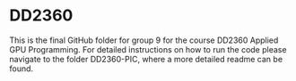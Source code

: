 # DD2360
This is the final GitHub folder for group 9 for the course DD2360 Applied GPU Programming. For detailed instructions on how to run the code please navigate to the folder DD2360-PIC, where a more detailed readme can be found.
